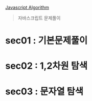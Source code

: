 [Javascript Algorithm](https://www.inflearn.com/course/%EC%9E%90%EB%B0%94%EC%8A%A4%ED%81%AC%EB%A6%BD%ED%8A%B8-%EC%95%8C%EA%B3%A0%EB%A6%AC%EC%A6%98-%EB%AC%B8%EC%A0%9C%ED%92%80%EC%9D%B4)
> 자바스크립트 문제풀이

# sec01 : 기본문제풀이
# sec02 : 1,2차원 탐색
# sec03 : 문자열 탐색